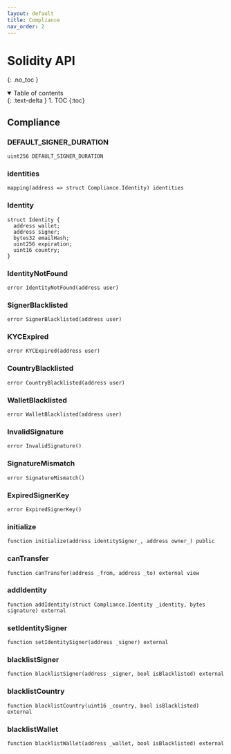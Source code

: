 ```yaml
---
layout: default
title: Compliance
nav_order: 2
---
```


# Solidity API
{: .no_toc }

<details open markdown="block">
  <summary>
    Table of contents
  </summary>
  {: .text-delta }
1. TOC
{:toc}
</details>

## Compliance

### DEFAULT_SIGNER_DURATION

```solidity
uint256 DEFAULT_SIGNER_DURATION
```

### identities

```solidity
mapping(address => struct Compliance.Identity) identities
```

### Identity

```solidity
struct Identity {
  address wallet;
  address signer;
  bytes32 emailHash;
  uint256 expiration;
  uint16 country;
}
```

### IdentityNotFound

```solidity
error IdentityNotFound(address user)
```

### SignerBlacklisted

```solidity
error SignerBlacklisted(address user)
```

### KYCExpired

```solidity
error KYCExpired(address user)
```

### CountryBlacklisted

```solidity
error CountryBlacklisted(address user)
```

### WalletBlacklisted

```solidity
error WalletBlacklisted(address user)
```

### InvalidSignature

```solidity
error InvalidSignature()
```

### SignatureMismatch

```solidity
error SignatureMismatch()
```

### ExpiredSignerKey

```solidity
error ExpiredSignerKey()
```

### initialize

```solidity
function initialize(address identitySigner_, address owner_) public
```

### canTransfer

```solidity
function canTransfer(address _from, address _to) external view
```

### addIdentity

```solidity
function addIdentity(struct Compliance.Identity _identity, bytes signature) external
```

### setIdentitySigner

```solidity
function setIdentitySigner(address _signer) external
```

### blacklistSigner

```solidity
function blacklistSigner(address _signer, bool isBlacklisted) external
```

### blacklistCountry

```solidity
function blacklistCountry(uint16 _country, bool isBlacklisted) external
```

### blacklistWallet

```solidity
function blacklistWallet(address _wallet, bool isBlacklisted) external
```

